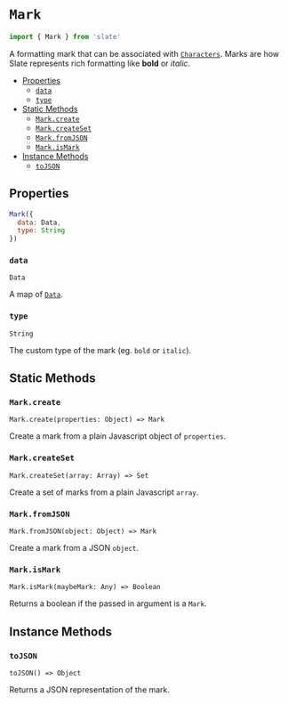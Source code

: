 
# `Mark`

```js
import { Mark } from 'slate'
```

A formatting mark that can be associated with [`Characters`](./mark.md). Marks are how Slate represents rich formatting like **bold** or _italic_.

- [Properties](#properties)
  - [`data`](#data)
  - [`type`](#type)
- [Static Methods](#static-methods)
  - [`Mark.create`](#markcreate)
  - [`Mark.createSet`](#markcreateset)
  - [`Mark.fromJSON`](#markfromjson)
  - [`Mark.isMark`](#markismark)
- [Instance Methods](#instance-methods)
  - [`toJSON`](#tojson)


## Properties

```js
Mark({
  data: Data,
  type: String
})
```

### `data`
`Data`

A map of [`Data`](./data.md).

### `type`
`String`

The custom type of the mark (eg. `bold` or `italic`).


## Static Methods

### `Mark.create`
`Mark.create(properties: Object) => Mark`

Create a mark from a plain Javascript object of `properties`.

### `Mark.createSet`
`Mark.createSet(array: Array) => Set`

Create a set of marks from a plain Javascript `array`.

### `Mark.fromJSON`
`Mark.fromJSON(object: Object) => Mark`

Create a mark from a JSON `object`.

### `Mark.isMark`
`Mark.isMark(maybeMark: Any) => Boolean`

Returns a boolean if the passed in argument is a `Mark`.


## Instance Methods

### `toJSON`
`toJSON() => Object`

Returns a JSON representation of the mark.
